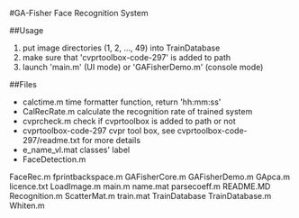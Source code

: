 #GA-Fisher Face Recognition System

##Usage
1. put image directories (1, 2, ..., 49) into TrainDatabase
2. make sure that 'cvprtoolbox-code-297' is added to path
3. launch 'main.m' (UI mode) or 'GAFisherDemo.m' (console mode)

##Files
- calctime.m
time formatter function, return 'hh:mm:ss'
- CalRecRate.m
calculate the recognition rate of trained system
- cvprcheck.m
check if cvprtoolbox is added to path or not
- cvprtoolbox-code-297
cvpr tool box, see cvprtoolbox-code-297/readme.txt for more details
- e_name_vl.mat
classes' label
- FaceDetection.m
	
FaceRec.m
fprintbackspace.m
GAFisherCore.m
GAFisherDemo.m
GApca.m
licence.txt
LoadImage.m
main.m
name.mat
parsecoeff.m
README.MD
Recognition.m
ScatterMat.m
train.mat
TrainDatabase
TrainDatabase.m
Whiten.m